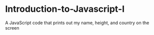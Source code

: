 # Introduction-to-Javascript-I
A JavaScript code that prints out my name, height, and country on the screen

